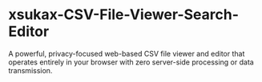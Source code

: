 # xsukax-CSV-File-Viewer-Search-Editor
A powerful, privacy-focused web-based CSV file viewer and editor that operates entirely in your browser with zero server-side processing or data transmission.
